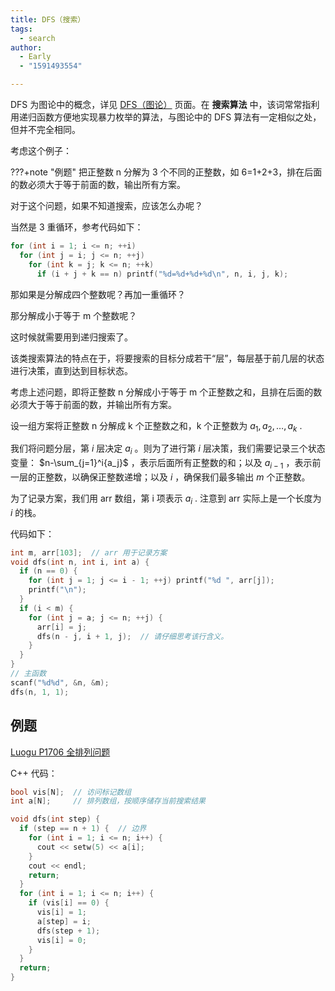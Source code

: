 ```yaml
---
title: DFS（搜索）
tags:
  - search
author:
  - Early
  - "1591493554"

---
```


DFS 为图论中的概念，详见 [DFS（图论）](../graph/dfs.md) 页面。在 **搜索算法** 中，该词常常指利用递归函数方便地实现暴力枚举的算法，与图论中的 DFS 算法有一定相似之处，但并不完全相同。

考虑这个例子：

???+note "例题"
    把正整数 n 分解为 3 个不同的正整数，如 6=1+2+3，排在后面的数必须大于等于前面的数，输出所有方案。

对于这个问题，如果不知道搜索，应该怎么办呢？

当然是 3 重循环，参考代码如下：

```cpp
for (int i = 1; i <= n; ++i)
  for (int j = i; j <= n; ++j)
    for (int k = j; k <= n; ++k)
      if (i + j + k == n) printf("%d=%d+%d+%d\n", n, i, j, k);
```

那如果是分解成四个整数呢？再加一重循环？

那分解成小于等于 m 个整数呢？

这时候就需要用到递归搜索了。

该类搜索算法的特点在于，将要搜索的目标分成若干“层”，每层基于前几层的状态进行决策，直到达到目标状态。

考虑上述问题，即将正整数 n 分解成小于等于 m 个正整数之和，且排在后面的数必须大于等于前面的数，并输出所有方案。

设一组方案将正整数 n 分解成 k 个正整数之和，k 个正整数为 $a_1, a_2, \ldots, a_k$ .

我们将问题分层，第 $i$ 层决定 $a_i$ 。则为了进行第 $i$ 层决策，我们需要记录三个状态变量： $n-\sum_{j=1}^i{a_j}$ ，表示后面所有正整数的和；以及 $a_{i-1}$ ，表示前一层的正整数，以确保正整数递增；以及 $i$ ，确保我们最多输出 $m$ 个正整数。

为了记录方案，我们用 arr 数组，第 i 项表示 $a_i$ . 注意到 arr 实际上是一个长度为 $i$ 的栈。

代码如下：

```cpp
int m, arr[103];  // arr 用于记录方案
void dfs(int n, int i, int a) {
  if (n == 0) {
    for (int j = 1; j <= i - 1; ++j) printf("%d ", arr[j]);
    printf("\n");
  }
  if (i < m) {
    for (int j = a; j <= n; ++j) {
      arr[i] = j;
      dfs(n - j, i + 1, j);  // 请仔细思考该行含义。
    }
  }
}
// 主函数
scanf("%d%d", &n, &m);
dfs(n, 1, 1);
```

## 例题

 [Luogu P1706 全排列问题](https://www.luogu.com.cn/problem/P1706) 

C++ 代码：

```cpp
bool vis[N];  // 访问标记数组
int a[N];     // 排列数组，按顺序储存当前搜索结果

void dfs(int step) {
  if (step == n + 1) {  // 边界
    for (int i = 1; i <= n; i++) {
      cout << setw(5) << a[i];
    }
    cout << endl;
    return;
  }
  for (int i = 1; i <= n; i++) {
    if (vis[i] == 0) {
      vis[i] = 1;
      a[step] = i;
      dfs(step + 1);
      vis[i] = 0;
    }
  }
  return;
}
```

